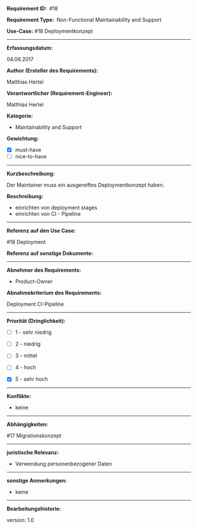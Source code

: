 **Requirement ID: ** #18

**Requirement Type: ** Non-Functional Maintainability and Support

**Use-Case:** #18 Deploymentkonzept

---
**Erfassungsdatum:**

04.06.2017

**Author (Ersteller des Requirements):**

Matthias Hertel

**Verantwortlicher (Requirement-Engineer):**

Matthias Hertel

**Kategorie:**

- Maintainability and Support

**Gewichtung:**

- [x] must-have
- [ ] nice-to-have

---
**Kurzbeschreibung:**

Der Maintainer muss ein ausgereiftes Deploymentkonzept haben.

**Beschreibung:**

- einrichten von deployment stages
- einrichten von CI - Pipeline


---
**Referenz auf den Use Case:**

#18 Deployment

**Referenz auf sonstige Dokumente:**



---
**Abnehmer des Requirements:**

- Product-Owner



**Abnahmekriterium des Requirements:**

Deployment CI-Pipeline


---
**Priorität (Dringlichkeit):**


 - [ ] 1 - sehr niedrig
 - [ ] 2 - niedrig
 - [ ] 3 - mittel
 - [ ] 4 - hoch
 - [x] 5 - sehr hoch


---
**Konflikte:**
- keine

---
**Abhängigkeiten:**

#17 Migrationskonzept

---
**juristische Relevanz:**

- Verwendung personenbezogener Daten


---
**sonstige Anmerkungen:**

- keine



---
**Bearbeitungshistorie:**

version: 1.0
